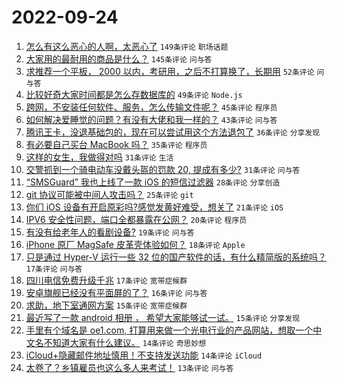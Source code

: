 # 2022-09-24

1. [怎么有这么恶心的人啊，太恶心了](https://www.v2ex.com/t/882570) `149条评论` `职场话题`
1. [大家用的最耐用的商品是什么？](https://www.v2ex.com/t/882563) `145条评论` `问与答`
1. [求推荐一个平板， 2000 以内，考研用，之后不打算换了，长期用](https://www.v2ex.com/t/882585) `52条评论` `问与答`
1. [比较好奇大家时间都是怎么存数据库的](https://www.v2ex.com/t/882628) `49条评论` `Node.js`
1. [跨网，不安装任何软件、服务，怎么传输文件呢？](https://www.v2ex.com/t/882592) `45条评论` `程序员`
1. [如何解决爱睡觉的问题？有没有大佬和我一样的？](https://www.v2ex.com/t/882608) `43条评论` `问与答`
1. [腾讯王卡，没退基础包的，现在可以尝试用这个方法退包了](https://www.v2ex.com/t/882588) `36条评论` `分享发现`
1. [有必要自己买台 MacBook 吗？](https://www.v2ex.com/t/882575) `35条评论` `程序员`
1. [这样的女生，我做得对吗](https://www.v2ex.com/t/882685) `31条评论` `生活`
1. [交警抓到一个骑电动车没戴头盔的罚款 20, 提成有多少?](https://www.v2ex.com/t/882596) `31条评论` `问与答`
1. [“SMSGuard” 我也上线了一款 iOS 的短信过滤器](https://www.v2ex.com/t/882564) `28条评论` `分享创造`
1. [git 协议可能被中间人攻击吗？](https://www.v2ex.com/t/882664) `25条评论` `git`
1. [你们 iOS 设备有开启原彩吗?感觉发黄好难受，想关了](https://www.v2ex.com/t/882665) `21条评论` `iOS`
1. [IPV6 安全性问题，端口全都暴露在公网？](https://www.v2ex.com/t/882576) `20条评论` `程序员`
1. [有没有给老年人的看剧设备?](https://www.v2ex.com/t/882619) `19条评论` `问与答`
1. [iPhone 原厂 MagSafe 皮革壳体验如何？](https://www.v2ex.com/t/882597) `18条评论` `Apple`
1. [只是通过 Hyper-V 运行一些 32 位的国产软件的话，有什么精简版的系统吗？](https://www.v2ex.com/t/882623) `17条评论` `问与答`
1. [四川电信免费升级千兆](https://www.v2ex.com/t/882582) `17条评论` `宽带症候群`
1. [安卓旗舰已经没有平面屏的了？](https://www.v2ex.com/t/882661) `16条评论` `问与答`
1. [求助，地下室通网方案](https://www.v2ex.com/t/882652) `15条评论` `宽带症候群`
1. [最近写了一款 android 相册 ， 希望大家能够试一试。](https://www.v2ex.com/t/882600) `15条评论` `分享发现`
1. [手里有个域名是 oe1.com, 打算用来做一个光电行业的产品网站，想取一个中文名不知道大家有什么建议。](https://www.v2ex.com/t/882601) `14条评论` `奇思妙想`
1. [iCloud+隐藏邮件地址慎用！不支持发送功能](https://www.v2ex.com/t/882561) `14条评论` `iCloud`
1. [太卷了？乡镇雇员也这么多人来考试！](https://www.v2ex.com/t/882671) `13条评论` `问与答`
